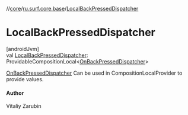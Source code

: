 //[core](../../index.md)/[ru.surf.core.base](index.md)/[LocalBackPressedDispatcher](-local-back-pressed-dispatcher.md)

# LocalBackPressedDispatcher

[androidJvm]\
val [LocalBackPressedDispatcher](-local-back-pressed-dispatcher.md): ProvidableCompositionLocal&lt;[OnBackPressedDispatcher](https://developer.android.com/reference/kotlin/androidx/activity/OnBackPressedDispatcher.html)&gt;

[OnBackPressedDispatcher](https://developer.android.com/reference/kotlin/androidx/activity/OnBackPressedDispatcher.html) Can be used in CompositionLocalProvider to provide values.

#### Author

Vitaliy Zarubin

